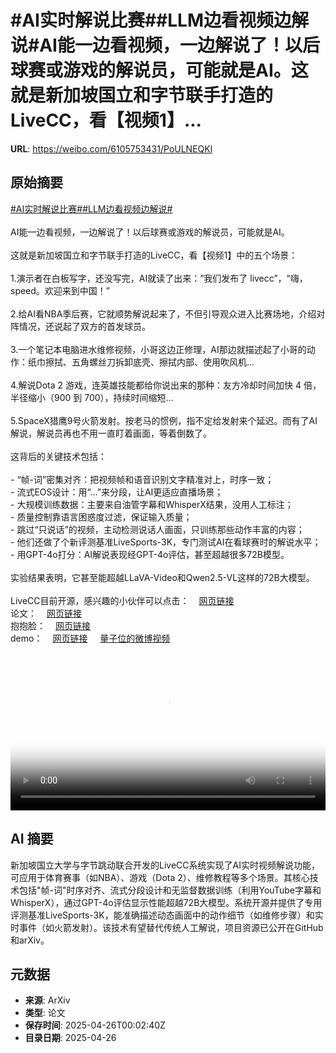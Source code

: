 # #AI实时解说比赛##LLM边看视频边解说#AI能一边看视频，一边解说了！以后球赛或游戏的解说员，可能就是AI。这就是新加坡国立和字节联手打造的LiveCC，看【视频1】...

**URL**: https://weibo.com/6105753431/PoULNEQKl

## 原始摘要

<a href="https://m.weibo.cn/search?containerid=231522type%3D1%26t%3D10%26q%3D%23AI%E5%AE%9E%E6%97%B6%E8%A7%A3%E8%AF%B4%E6%AF%94%E8%B5%9B%23&amp;extparam=%23AI%E5%AE%9E%E6%97%B6%E8%A7%A3%E8%AF%B4%E6%AF%94%E8%B5%9B%23" data-hide=""><span class="surl-text">#AI实时解说比赛#</span></a><a href="https://m.weibo.cn/search?containerid=231522type%3D1%26t%3D10%26q%3D%23LLM%E8%BE%B9%E7%9C%8B%E8%A7%86%E9%A2%91%E8%BE%B9%E8%A7%A3%E8%AF%B4%23&amp;extparam=%23LLM%E8%BE%B9%E7%9C%8B%E8%A7%86%E9%A2%91%E8%BE%B9%E8%A7%A3%E8%AF%B4%23" data-hide=""><span class="surl-text">#LLM边看视频边解说#</span></a><br><br>AI能一边看视频，一边解说了！以后球赛或游戏的解说员，可能就是AI。<br><br>这就是新加坡国立和字节联手打造的LiveCC，看【视频1】中的五个场景：<br><br>1.演示者在白板写字，还没写完，AI就读了出来：“我们发布了 livecc”，“嗨，speed。欢迎来到中国！”<br><br>2.给AI看NBA季后赛，它就顺势解说起来了，不但引导观众进入比赛场地，介绍对阵情况，还说起了双方的首发球员。<br><br>3.一个笔记本电脑进水维修视频，小哥这边正修理，AI那边就描述起了小哥的动作：纸巾擦拭、五角螺丝刀拆卸底壳、擦拭内部、使用吹风机...<br><br>4.解说Dota 2 游戏，连英雄技能都给你说出来的那种：友方冷却时间加快 4 倍，半径缩小（900 到 700），持续时间缩短...<br><br>5.SpaceX猎鹰9号火箭发射。按老马的惯例，指不定给发射来个延迟。而有了AI解说，解说员再也不用一直盯着画面，等着倒数了。<br><br>这背后的关键技术包括：<br><br>- “帧-词”密集对齐：把视频帧和语音识别文字精准对上，时序一致；<br>- 流式EOS设计：用“…”来分段，让AI更适应直播场景；<br>- 大规模训练数据：主要来自油管字幕和WhisperX结果，没用人工标注；<br>- 质量控制靠语言困惑度过滤，保证输入质量；<br>- 跳过“只说话”的视频，主动检测说话人画面，只训练那些动作丰富的内容；<br>- 他们还做了个新评测基准LiveSports-3K，专门测试AI在看球赛时的解说水平；<br>- 用GPT-4o打分：AI解说表现经GPT-4o评估，甚至超越很多72B模型。<br><br>实验结果表明，它甚至能超越LLaVA-Video和Qwen2.5-VL这样的72B大模型。<br><br>LiveCC目前开源，感兴趣的小伙伴可以点击：<a href="https://weibo.cn/sinaurl?u=https%3A%2F%2Fshowlab.github.io%2Flivecc%2F" data-hide=""><span class="url-icon"><img style="width: 1rem;height: 1rem" src="https://h5.sinaimg.cn/upload/2015/09/25/3/timeline_card_small_web_default.png" referrerpolicy="no-referrer"></span><span class="surl-text">网页链接</span></a><br>论文：<a href="https://weibo.cn/sinaurl?u=https%3A%2F%2Farxiv.org%2Fpdf%2F2504.16030" data-hide=""><span class="url-icon"><img style="width: 1rem;height: 1rem" src="https://h5.sinaimg.cn/upload/2015/09/25/3/timeline_card_small_web_default.png" referrerpolicy="no-referrer"></span><span class="surl-text">网页链接</span></a><br>抱抱脸：<a href="https://weibo.cn/sinaurl?u=https%3A%2F%2Fhuggingface.co%2Fspaces%2Fchenjoya%2FLiveCC" data-hide=""><span class="url-icon"><img style="width: 1rem;height: 1rem" src="https://h5.sinaimg.cn/upload/2015/09/25/3/timeline_card_small_web_default.png" referrerpolicy="no-referrer"></span><span class="surl-text">网页链接</span></a><br>demo：<a href="https://weibo.cn/sinaurl?u=https%3A%2F%2Fhuggingface.co%2Fspaces%2Fchenjoya%2FLiveCC" data-hide=""><span class="url-icon"><img style="width: 1rem;height: 1rem" src="https://h5.sinaimg.cn/upload/2015/09/25/3/timeline_card_small_web_default.png" referrerpolicy="no-referrer"></span><span class="surl-text">网页链接</span></a> <a href="https://video.weibo.com/show?fid=1034:5159380191215663" data-hide=""><span class="url-icon"><img style="width: 1rem;height: 1rem" src="https://h5.sinaimg.cn/upload/2015/09/25/3/timeline_card_small_video_default.png" referrerpolicy="no-referrer"></span><span class="surl-text">量子位的微博视频</span></a><br clear="both"><div style="clear: both"></div><video controls="controls" poster="https://tvax1.sinaimg.cn/orj480/006Fd7o3ly1i0t7swjb81j30zk0k0q3b.jpg" style="width: 100%"><source src="https://f.video.weibocdn.com/o0/M3gIQoT3lx08nKFwBBzW01041200Ujzu0E010.mp4?label=mp4_720p&amp;template=1280x720.25.0&amp;ori=0&amp;ps=1CwnkDw1GXwCQx&amp;Expires=1745629151&amp;ssig=HsJSUbE2QT&amp;KID=unistore,video"><source src="https://f.video.weibocdn.com/o0/CS7RVlTNlx08nKFuCQIU01041200uLNJ0E010.mp4?label=mp4_hd&amp;template=852x480.25.0&amp;ori=0&amp;ps=1CwnkDw1GXwCQx&amp;Expires=1745629151&amp;ssig=nDEuF8WxCn&amp;KID=unistore,video"><source src="https://f.video.weibocdn.com/o0/JlLTEfmqlx08nKFud6lO01041200k16i0E010.mp4?label=mp4_ld&amp;template=640x360.25.0&amp;ori=0&amp;ps=1CwnkDw1GXwCQx&amp;Expires=1745629151&amp;ssig=%2F7qYB3ivSR&amp;KID=unistore,video"><p>视频无法显示，请前往<a href="https://video.weibo.com/show?fid=1034%3A5159380191215663" target="_blank" rel="noopener noreferrer">微博视频</a>观看。</p></video>

## AI 摘要

新加坡国立大学与字节跳动联合开发的LiveCC系统实现了AI实时视频解说功能，可应用于体育赛事（如NBA）、游戏（Dota 2）、维修教程等多个场景。其核心技术包括"帧-词"时序对齐、流式分段设计和无监督数据训练（利用YouTube字幕和WhisperX），通过GPT-4o评估显示性能超越72B大模型。系统开源并提供了专用评测基准LiveSports-3K，能准确描述动态画面中的动作细节（如维修步骤）和实时事件（如火箭发射）。该技术有望替代传统人工解说，项目资源已公开在GitHub和arXiv。

## 元数据

- **来源**: ArXiv
- **类型**: 论文
- **保存时间**: 2025-04-26T00:02:40Z
- **目录日期**: 2025-04-26
